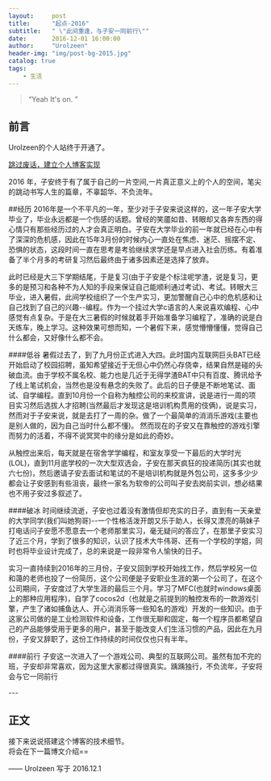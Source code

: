 ```yaml
---
layout:     post
title:      "起点-2016"
subtitle:   " \"此间重逢，与子安一同前行\""
date:       2016-12-01 16:00:00
author:     "Urolzeen"
header-img: "img/post-bg-2015.jpg"
catalog: true
tags:
    - 生活
---
```


> “Yeah It's on. ”


## 前言

Urolzeen的个人站终于开通了。

[跳过废话，建立个人博客实现](#build) 

 2016 年，子安终于有了属于自己的一片空间,一片真正意义上的个人的空间，笔尖的跳动书写人生的篇章，不辜韶华、不负流年。


##经历
2016年是一个不平凡的一年，至少对于子安来说这样的，这一年子安大学毕业了，毕业永远都是一个伤感的话题。曾经的笑靥如昔、转眼却又各奔东西的得心情只有那些经历过的人才会真正明白。子安在大学毕业的前一年就已经在心中有了深深的危机感，因此在15年3月份的时候内心一直处在焦虑、迷茫、摇摆不定、恐惧的状态，这段时间一直在思考是考验继续求学还是早点进入社会历练。有着准备了半个月多的考研复习然后最终由于诸多因素还是选择了放弃。

此时已经是大三下学期结尾，于是复习(由于子安是个标注呢学渣，说是复习，更多的是预习和各种不为人知的手段来保证自己能顺利通过考试)、考试。转眼大三毕业，进入暑假，此间学校组织了一个生产实习，更加警醒自己心中的危机感和让自己找到了自己的兴趣--编程。作为一个挂过大学c语言的人来说喜欢编程、心中感觉有点复杂。于是在大三暑假的时候就着手开始准备学习编程了，准确的说是白天练车，晚上学习。这种效果可想而知，一个暑假下来，感觉懵懵懂懂，觉得自己什么都会，又好像什么都不会。

####低谷
暑假过去了，到了九月份正式进入大四。此时国内互联网巨头BAT已经开始启动了校园招聘，虽知希望接近于无但心中仍然心存侥幸，结果自然是碰的头破血流。由于学校不属名校、能力也是几近于无得学渣BAT中只有百度、腾讯给予了线上笔试机会，当然也是没有悬念的失败了。此后的日子便是不断地笔试、面试、自学编程。直到10月份一个自称为触控公司的来校宣讲，说是进行一周的项目实习然后选拔人才招聘(当然最后才发现这是培训机构贯用的伎俩)，说是实习，然而对于子安来说，就是去打了一周的杂。做了一个最简单的消消乐游戏(主要也是别人做的，因为自己当时什么都不懂)。
然而现在的子安又在靠触控的游戏引擎而努力的活着，不得不说冥冥中的缘分是如此的奇妙。

从触控出来后，每天就是在宿舍学学编程，和室友享受一下最后的大学时光(LOL)，直到11月底学校的一次大型双选会，子安在那天疯狂的投递简历(其实也就六七份)，然后邀请子安去面试和笔试的不是培训机构就是外包公司，这多多少少都会让子安感到有些沮丧，最终一家名为软帝的公司叫子安去岗前实训，想必结果也不用子安过多叙述了。

####破冰
时间继续流逝，子安也过着没有激情但却充实的日子，直到有一天亲爱的大学同学(我们叫她狗哥)--一个性格活泼开朗又乐于助人，长得又漂亮的萌妹子打电话问子安愿不愿意去一个老师那里实习，毫无疑问的答应了，在那里子安实习了近三个月，学到了很多的知识，认识了技术大牛伟哥、还有一个学校的学姐，同时也将毕业设计完成了，总的来说是一段非常令人愉快的日子。

实习一直持续到2016年的三月份，子安又回到学校开始找工作，然后学校另一位和蔼的老师也投了一份简历，这个公司便是子安职业生涯的第一个公司了，在这个公司期间，子安度过了大学生涯的最后三个月。学习了MFC(也就时windows桌面上的那种应用程序)，自学了cocos2d（也就是之前提到的触控发布的一款游戏引擎，产生了诸如捕鱼达人、开心消消乐等一些知名的游戏）开发的一些知识。由于这家公司做的是工业检测软件和设备，工作很无聊和固定，每一个程序员都希望自己的产品能够受用于更多的用户，甚至于能改变人们生活习惯的产品，因此在九月份，子安又辞职了，这份工作持续的时间仅仅也只有半年。

####前行
子安这一次进入了一个游戏公司、典型的互联网公司。虽然有加不完的班，子安却非常喜欢，因为这里大家都过得很真实。踽踽独行，不负流年，子安将会与它一同前行




<p id = "build"></p>
---

## 正文

接下来说说搭建这个博客的技术细节。  
将会在下一篇博文介绍==

—— Urolzeen 写于 2016.12.1


